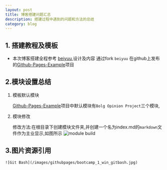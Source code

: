 ```yaml
---
layout: post
title: 博客搭建问题汇总
description: 搭建过程中遇到的问题和方法的总结
category: blog
---
```


##	1.	搭建教程及模板
*	本次博客搭建全程参考 [beiyuu](http://beiyuu.com/),设计及内容 通过fork `beiyuu` 在github上发布的[Github-Pages-Example](https://github.com/beiyuu/Github-Pages-Example)项目

## 2.模块设置总结
1.	模板默认模块
    
    [Github-Pages-Example](https://github.com/beiyuu/Github-Pages-Example)项目中默认模块有`Bolg Opinion Project`三个模块,
2.	模块修改
    
	修改方法:在根目录下创建模块文件夹,并创建一个名为index.md的`markdown`文件作为主业显示,如图所示
![module build](/image/blog/learn/model.png)
    
##	3.图片资源引用
````
![Git Bash](/images/githubpages/bootcamp_1_win_gitbash.jpg)

````


